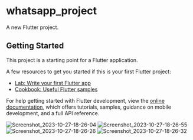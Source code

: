 # whatsapp_project

A new Flutter project.

## Getting Started

This project is a starting point for a Flutter application.

A few resources to get you started if this is your first Flutter project:

- [Lab: Write your first Flutter app](https://docs.flutter.dev/get-started/codelab)
- [Cookbook: Useful Flutter samples](https://docs.flutter.dev/cookbook)

For help getting started with Flutter development, view the
[online documentation](https://docs.flutter.dev/), which offers tutorials,
samples, guidance on mobile development, and a full API reference.

![Screenshot_2023-10-27-18-26-04](https://github.com/shakib3444/whatsApp_project_flutter/assets/148143459/ecbdcef1-7803-4e22-b003-1d4b6c29d527)
![Screenshot_2023-10-27-18-26-55](https://github.com/shakib3444/whatsApp_project_flutter/assets/148143459/f8e9f697-d6db-49a7-8e10-b19d45deb4e9)
![Screenshot_2023-10-27-18-26-26](https://github.com/shakib3444/whatsApp_project_flutter/assets/148143459/4725c04c-82e3-4589-8101-7221e651dbfa)
![Screenshot_2023-10-27-18-26-32](https://github.com/shakib3444/whatsApp_project_flutter/assets/148143459/cc87a313-3395-4b91-9717-9d140d088b86)

